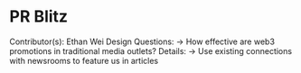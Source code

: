 # PR Blitz

Contributor(s): Ethan Wei
Design Questions: → How effective are web3 promotions in traditional media outlets?
Details: → Use existing connections with newsrooms to feature us in articles